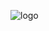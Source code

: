 ![logo](https://user-images.githubusercontent.com/91055777/136216509-885f6bca-fbf3-4875-aaba-e41ef9fcd59c.png)
